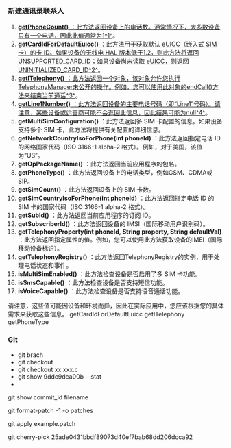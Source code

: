 ### 新建通讯录联系人

1. [ **getPhoneCount()** ：此方法返回设备上的电话数。通常情况下，大多数设备只有一个电话，因此此值通常为1](https://source.android.com/docs/core/connect/esim-overview)[^1^](https://source.android.com/docs/core/connect/esim-overview)。
2. [ **getCardIdForDefaultEuicc()** ：此方法用于获取默认 eUICC（嵌入式 SIM 卡）的卡 ID。如果设备的无线电 HAL 版本低于1.2，则此方法将返回UNSUPPORTED_CARD_ID；如果设备尚未读取 eUICC，则返回UNINITIALIZED_CARD_ID](https://source.android.google.cn/docs/core/connect/esim-overview?hl=zh-cn)[^2^](https://source.android.google.cn/docs/core/connect/esim-overview?hl=zh-cn)。
3. [ **getITelephony()** ：此方法返回一个对象，该对象允许您执行TelephonyManager未公开的操作。例如，您可以使用此对象的endCall()方法来结束当前通话](https://www.android-doc.com/reference/android/telephony/TelephonyManager.html)[^3^](https://www.android-doc.com/reference/android/telephony/TelephonyManager.html)。
4. [ **getLine1Number()** ：此方法返回设备的主要电话号码（即“Line1”号码）。请注意，某些设备或运营商可能不会返回此信息，因此结果可能为null](https://www.ni.com/en/support/documentation/supplemental/07/simulation-fundamentals--cosimulation-in-ni-multisim.html)[^4^](https://www.ni.com/en/support/documentation/supplemental/07/simulation-fundamentals--cosimulation-in-ni-multisim.html)。
5. **getMultiSimConfiguration()** ：此方法返回多 SIM 卡配置的信息。如果设备支持多个 SIM 卡，此方法将提供有关配置的详细信息。
6. **getNetworkCountryIsoForPhone(int phoneId)** ：此方法返回指定电话 ID 的网络国家代码（ISO 3166-1 alpha-2 格式）。例如，对于美国，该值为“US”。
7. **getOpPackageName()** ：此方法返回当前应用程序的包名。
8. **getPhoneType()** ：此方法返回设备上的电话类型，例如GSM、CDMA或SIP。
9. **getSimCount()** ：此方法返回设备上的 SIM 卡数。
10. **getSimCountryIsoForPhone(int phoneId)** ：此方法返回指定电话 ID 的 SIM 卡的国家代码（ISO 3166-1 alpha-2 格式）。
11. **getSubId()** ：此方法返回当前应用程序的订阅 ID。
12. **getSubscriberId()** ：此方法返回设备的 IMSI（国际移动用户识别码）。
13. **getTelephonyProperty(int phoneId, String property, String defaultVal)** ：此方法返回指定属性的值。例如，您可以使用此方法获取设备的IMEI（国际移动设备标识）。
14. **getTelephonyRegistry()** ：此方法返回TelephonyRegistry的实例，用于处理电话状态和事件。
15. **isMultiSimEnabled()** ：此方法检查设备是否启用了多 SIM 卡功能。
16. **isSmsCapable()** ：此方法检查设备是否支持短信功能。
17. **isVoiceCapable()** ：此方法检查设备是否支持语音通话功能。

请注意，这些值可能因设备和环境而异，因此在实际应用中，您应该根据您的具体需求来获取这些信息。
getCardIdForDefaultEuicc
getITelephony
getPhoneType

### Git

- git brach
- git checkout
- git checkout xx xxx.c
- git show 9ddc9dca00b --stat
- 

git show commit_id filename

git format-patch -1 -o patches

git apply example.patch

git cherry-pick 25ade0431bbdf89073d40ef7bab68dd206dcca92
